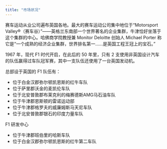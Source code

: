 ```yaml
---
title: "市场状况"
---
```


赛车运动从业公司遍布英国各地。最大的赛车运动公司集中地位于“Motorsport Valley®（赛车谷）”——英格兰东南部一个世界著名的企业集群，牛津恰好坐落于这个集群的中心。哈佛商学院教授兼 Monitor Deloitte 创始人 Michael Porter 称它是“一个成熟的经济企业集群，世界排名第一……是英国工程王冠上的宝石。”

1967 年，现代 F1 时代开启，在此后的 50 年里，只有 2 支使用非英国设计汽车的队伍赢得过车队冠军赛，其中一支队伍还使用了一台英国发动机。

总部设于英国的 F1 队伍有：
- 位于白金汉郡弥尔顿凯恩斯的红牛车队
- 位于萨里郡沃金的麦凯伦车队
- 位于北安普敦郡布莱克利的梅赛德斯AMG马石油车队
- 位于牛津郡恩斯顿的雷诺运动部
- 位于牛津郡格罗夫的威廉姆斯马天尼车队
- 位于北安普敦郡银石的印度力量车队

F1 研发中心
- 位于牛津郡班伯里的哈斯车队
- 位于白金汉郡弥尔顿凯恩斯的红牛第二车队
